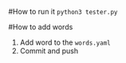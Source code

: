 #How to run it
```python3 tester.py```

#How to add words
1. Add word to the `words.yaml`
2. Commit and push
